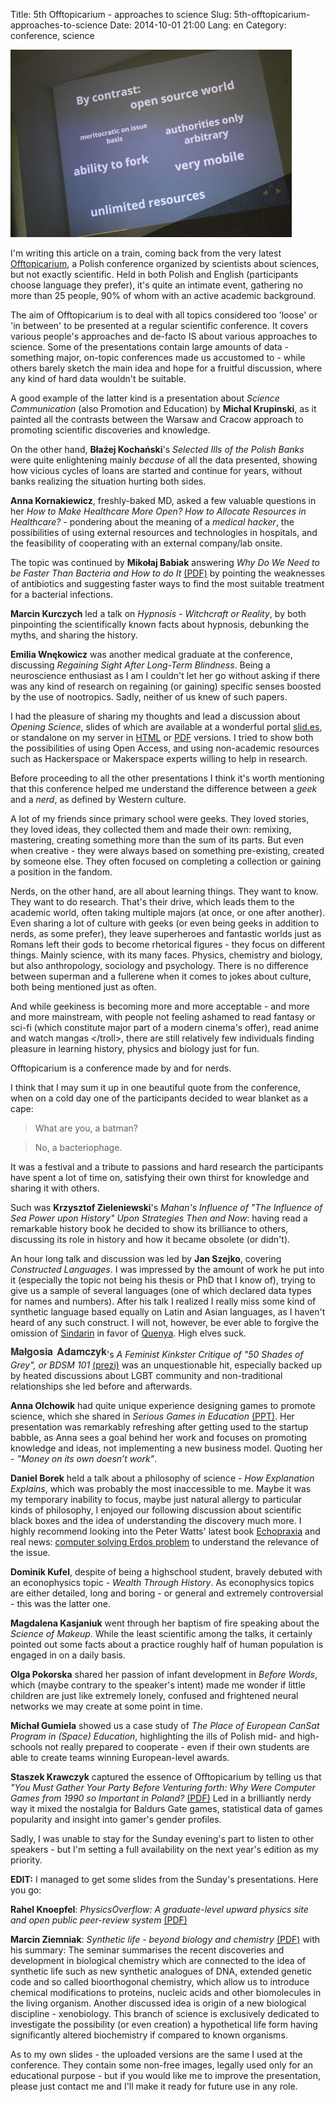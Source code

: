 Title: 5th Offtopicarium - approaches to science
Slug: 5th-offtopicarium-approaches-to-science
Date: 2014-10-01 21:00
Lang: en
Category: conference, science

<a href="images/04_offtopicarium/opensource.jpg">
  <img class="article-img" src="images/04_offtopicarium/opensource.jpg" style="width: auto; height: 300px;" title="Opening Science">
</a>

I'm writing this article on a train, coming back from the very latest [Offtopicarium], a Polish conference organized by scientists about sciences, but not exactly scientific. Held in both Polish and English (participants choose language they prefer), it's quite an intimate event, gathering no more than 25 people, 90% of whom with an active academic background.

The aim of Offtopicarium is to deal with all topics considered too 'loose' or 'in between' to be presented at a regular scientific conference. It covers various people's approaches and de-facto IS about various approaches to science. Some of the presentations contain large amounts of data - something major, on-topic conferences made us accustomed to - while others barely sketch the main idea and hope for a fruitful discussion, where any kind of hard data wouldn't be suitable.

A good example of the latter kind is a presentation about *Science Communication* (also Promotion and Education) by **Michal Krupinski**, as it painted all the contrasts between the Warsaw and Cracow approach to promoting scientific discoveries and knowledge.

On the other hand, **Błażej Kochański**'s *Selected Ills of the Polish Banks* were quite enlightening mainly *because* of all the data presented, showing how vicious cycles of loans are started and continue for years, without banks realizing the situation hurting both sides.

**Anna Kornakiewicz**, freshly-baked MD, asked a few valuable questions in her *How to Make Healthcare More Open? How to Allocate Resources in Healthcare?* - pondering about the meaning of a *medical hacker*, the possibilities of using external resources and technologies in hospitals, and the feasibility of cooperating with an external company/lab onsite.

The topic was continued by **Mikołaj Babiak** answering *Why Do We Need to be Faster Than Bacteria and How to do It* [(PDF)](/slides/5th_offtopicarium/Mikolaj_Babiak.pdf) by pointing the weaknesses of antibiotics and suggesting faster ways to find the most suitable treatment for a bacterial infections.

**Marcin Kurczych** led a talk on *Hypnosis - Witchcraft or Reality*, by both pinpointing the scientifically known facts about hypnosis, debunking the myths, and sharing the history.

**Emilia Wnękowicz** was another medical graduate at the conference, discussing *Regaining Sight After Long-Term Blindness*. Being a neuroscience enthusiast as I am I couldn't let her go without asking if there was any kind of research on regaining (or gaining) specific senses boosted by the use of nootropics. Sadly, neither of us knew of such papers.

I had the pleasure of sharing my thoughts and lead a discussion about *Opening Science*, slides of which are available at a wonderful portal [slid.es], or standalone on my server in [HTML] or [PDF] versions. I tried to show both the possibilities of using Open Access, and using non-academic resources such as Hackerspace or Makerspace experts willing to help in research.

Before proceeding to all the other presentations I think it's worth mentioning that this conference helped me understand the difference between a *geek* and a *nerd*, as defined by Western culture. 

A lot of my friends since primary school were geeks. They loved stories, they loved ideas, they collected them and made their own: remixing, mastering, creating something more than the sum of its parts. But even when creative - they were always based on something pre-existing, created by someone else. They often focused on completing a collection or gaining a position in the fandom.

Nerds, on the other hand, are all about learning things. They want to know. They want to do research. That's their drive, which leads them to the academic world, often taking multiple majors (at once, or one after another). Even sharing a lot of culture with geeks (or even being geeks in addition to nerds, as some prefer), they leave superheroes and fantastic worlds just as Romans left their gods to become rhetorical figures - they focus on different things. Mainly science, with its many faces. Physics, chemistry and biology, but also anthropology, sociology and psychology. There is no difference between superman and a fullerene when it comes to jokes about culture, both being mentioned just as often.

And while geekiness is becoming more and more acceptable - and more and more mainstream, with people not feeling ashamed to read fantasy or sci-fi (which constitute major part of a modern cinema's offer), read anime and watch mangas &lt;/troll&gt;, there are still relatively few individuals finding pleasure in learning history, physics and biology just for fun.

Offtopicarium is a conference made by and for nerds.

I think that I may sum it up in one beautiful quote from the conference, when on a cold day one of the participants decided to wear blanket as a cape:
>What are you, a batman?

>No, a bacteriophage.

It was a festival and a tribute to passions and hard research the participants have spent a lot of time on, satisfying their own thirst for knowledge and sharing it with others.

Such was **Krzysztof Zieleniewski**'s *Mahan's Influence of "The Influence of Sea Power upon History" Upon Strategies Then and Now*: having read a remarkable history book he decided to show its brilliance to others, discussing its role in history and how it became obsolete (or didn't).

An hour long talk and discussion was led by **Jan Szejko**, covering *Constructed Languages*. I was impressed by the amount of work he put into it (especially the topic not being his thesis or PhD that I know of), trying to give us a sample of several languages (one of which declared data types for names and numbers). After his talk I realized I really miss some kind of synthetic language based equally on Latin and Asian languages, as I haven't heard of any such construct. I will not, however, be ever able to forgive the omission of [Sindarin] in favor of [Quenya]. High elves suck.

<img src="images/04_offtopicarium/malgosia.png" style="margin-bottom: -1px;"></img>'s *A Feminist Kinkster Critique of "50 Shades of Grey", or BDSM 101* [(prezi)](http://prezi.com/vrhctcb1ekw_/a-feminist-kinkster-critique-of-fsog/) was an unquestionable hit, especially backed up by heated discussions about LGBT community and non-traditional relationships she led before and afterwards.

**Anna Olchowik** had quite unique experience designing games to promote science, which she shared in *Serious Games in Education* [(PPT)](slides/5th_offtopicarium/anna_olchowik.ppt). Her presentation was remarkably refreshing after getting used to the startup babble, as Anna sees a goal behind her work and focuses on promoting knowledge and ideas, not implementing a new business model. Quoting her - *"Money on its own doesn’t work"*.

**Daniel Borek** held a talk about a philosophy of science - *How Explanation Explains*, which was probably the most inaccessible to me. Maybe it was my temporary inability to focus, maybe just natural allergy to particular kinds of philosophy, I enjoyed our following discussion about scientific black boxes and the idea of understanding the discovery much more. I highly recommend looking into the Peter Watts' latest book [Echopraxia] and real news: [computer solving Erdos problem] to understand the relevance of the issue.

**Dominik Kufel**, despite of being a highschool student, bravely debuted with an econophysics topic - *Wealth Through History*. As econophysics topics are either detailed, long and boring - or general and extremely controversial - this was the latter one.

**Magdalena Kasjaniuk** went through her baptism of fire speaking about the *Science of Makeup*. While the least scientific among the talks, it certainly pointed out some facts about a practice roughly half of human population is engaged in on a daily basis.

**Olga Pokorska** shared her passion of infant development in *Before Words*, which (maybe contrary to the speaker's intent) made me wonder if little children are just like extremely lonely, confused and frightened neural networks we may create at some point in time.

**Michał Gumiela** showed us a case study of *The Place of European CanSat Program in (Space) Education*, highlighting the ills of Polish mid- and high-schools not really prepared to cooperate - even if their own students are able to create teams winning European-level awards.

**Staszek Krawczyk** captured the essence of Offtopicarium by telling us that *"You Must Gather Your Party Before Venturing forth: Why Were Computer Games from 1990 so Important in Poland?* [(PDF)](slides/5th_offtopicarium/staszek_krawczyk.pdf) Led in a brilliantly nerdy way it mixed the nostalgia for Baldurs Gate games, statistical data of games popularity and insight into gamer's gender profiles.

Sadly, I was unable to stay for the Sunday evening's part to listen to other speakers - but I'm setting a full availability on the next year's edition as my priority.

**EDIT:** I managed to get some slides from the Sunday's presentations. Here you go:

**Rahel Knoepfel**: *PhysicsOverflow: A graduate-level upward physics site and open public peer-review system* [(PDF)](slides/5th_offtopicarium/Rahel_Knoepfel.pdf)

**Marcin Ziemniak**: *Synthetic life - beyond biology and chemistry* [(PDF)](slides/5th_offtopicarium/M-Ziemniak-Synthetic-life-2.pdf) with his summary: The seminar summarises the recent discoveries and development in biological chemistry which are connected to the idea of  synthetic life such as new synthetic analogues of DNA, extended genetic code and so called bioorthogonal chemistry, which allow us to introduce chemical modifications to proteins, nucleic acids and other biomolecules in the living organism. Another discussed idea is origin of a new biological discipline - xenobiology. This branch of science is exclusively dedicated to investigate the possibility (or even creation) a hypothetical life form having significantly altered biochemistry if compared to known organisms.

As to my own slides - the uploaded versions are the same I used at the conference. They contain some non-free images, legally used only for an educational purpose - but if you would like me to improve the presentation, please just contact me and I'll make it ready for future use in any role.

[Offtopicarium]: http://offtopicarium.wikidot.com/
[slid.es]: https://slides.com/pawelchojnacki/openingscience/
[html]: slides/5th_offtopicarium/openingscience.html
[pdf]: slides/5th_offtopicarium/openingscience.pdf
[computer solving Erdos problem]: http://www.independent.co.uk/life-style/gadgets-and-tech/news/computer-cracks-erds-puzzle--but-no-human-brain-can-check-the-answer-9137097.html
[Echopraxia]: http://rifters.com/
[Sindarin]: http://en.wikipedia.org/wiki/Sindarin
[Quenya]: http://en.wikipedia.org/wiki/Quenya
